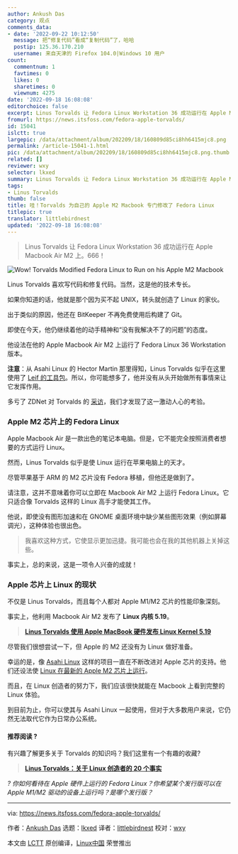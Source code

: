 ```yaml
---
author: Ankush Das
category: 观点
comments_data:
- date: '2022-09-22 10:12:50'
  message: 把“修复代码”看成“复制代码”了，哈哈
  postip: 125.36.170.210
  username: 来自天津的 Firefox 104.0|Windows 10 用户
count:
  commentnum: 1
  favtimes: 0
  likes: 0
  sharetimes: 0
  viewnum: 4275
date: '2022-09-18 16:08:08'
editorchoice: false
excerpt: Linus Torvalds 让 Fedora Linux Workstation 36 成功运行在 Apple Macbook Air M2 上。666！
fromurl: https://news.itsfoss.com/fedora-apple-torvalds/
id: 15041
islctt: true
largepic: /data/attachment/album/202209/18/160809d85ci8hh6415mjc8.png
permalink: /article-15041-1.html
pic: /data/attachment/album/202209/18/160809d85ci8hh6415mjc8.png.thumb.jpg
related: []
reviewer: wxy
selector: lkxed
summary: Linus Torvalds 让 Fedora Linux Workstation 36 成功运行在 Apple Macbook Air M2 上。666！
tags:
- Linus Torvalds
thumb: false
title: 哇！Torvalds 为自己的 Apple M2 Macbook 专门修改了 Fedora Linux
titlepic: true
translator: littlebirdnest
updated: '2022-09-18 16:08:08'
---
```



> 
> Linus Torvalds 让 Fedora Linux Workstation 36 成功运行在 Apple Macbook Air M2 上。666！
> 
> 
> 


![Wow! Torvalds Modified Fedora Linux to Run on his Apple M2 Macbook](/data/attachment/album/202209/18/160809d85ci8hh6415mjc8.png)


Linus Torvalds 喜欢写代码和修复代码。当然，这是他的技术专长。


如果你知道的话，他就是那个因为买不起 UNIX，转头就创造了 Linux 的家伙。


出于类似的原因，他还在 BitKeeper 不再免费使用后构建了 Git。


即使在今天，他仍继续着他的动手精神和“没有我解决不了的问题”的态度。


他设法在他的 Apple Macbook Air M2 上运行了 Fedora Linux 36 Workstation 版本。


**注意**：从 Asahi Linux 的 Hector Martin 那里得知，Linus Torvalds 似乎在这里使用了 [Leif 的工具包](https://github.com/leifliddy/asahi-fedora-builder)。所以，你可能想多了，他并没有从头开始做所有事情来让它发挥作用。


多亏了 ZDNet 对 Torvalds 的 [采访](/article-15039-1.html)，我们才发现了这一激动人心的考验。


### Apple M2 芯片上的 Fedora Linux


Apple Macbook Air 是一款出色的笔记本电脑。但是，它不能完全按照消费者想要的方式运行 Linux。


然而，Linus Torvalds 似乎是使 Linux 运行在苹果电脑上的天才。


尽管苹果基于 ARM 的 M2 芯片没有 Fedora 移植，但他还是做到了。


请注意，这并不意味着你可以立即在 Macbook Air M2 上运行 Fedora Linux。它只适合像 Torvalds 这样的 Linux 高手才能使其工作。


他说，即使没有图形加速和在 GNOME 桌面环境中缺少某些图形效果（例如屏幕调光），这种体验也很出色。



> 
> 我喜欢这种方式，它使显示更加迅捷。我可能也会在我的其他机器上关掉这些。
> 
> 
> 


事实上，总的来说，这是一项令人兴奋的成就！


### Apple 芯片上 Linux 的现状


不仅是 Linus Torvalds，而且每个人都对 Apple M1/M2 芯片的性能印象深刻。


事实上，他利用 Macbook Air M2 发布了 **Linux 内核 5.19**。



> 
> **[Linus Torvalds 使用 Apple MacBook 硬件发布 Linux Kernel 5.19](https://news.itsfoss.com/linux-kernel-5-19-release/)**
> 
> 
> 


尽管我们很想尝试一下，但 Apple 的 M2 还没有为 Linux 做好准备。


幸运的是，像 [Asahi Linux](https://asahilinux.org/) 这样的项目一直在不断改进对 Apple 芯片的支持。他们还设法使 [Linux 在最新的 Apple M2 芯片上运行](https://asahilinux.org/2022/07/july-2022-release/)。


而且，在 Linux 创造者的努力下，我们应该很快就能在 Macbook 上看到完整的 Linux 体验。


到目前为止，你可以使其与 Asahi Linux 一起使用，但对于大多数用户来说，它仍然无法取代它作为日常办公系统。


#### 推荐阅读 ?


有兴趣了解更多关于 Torvalds 的知识吗？我们这里有一个有趣的收藏?



> 
> **[Linus Torvalds：关于 Linux 创造者的 20 个事实](https://itsfoss.com/linus-torvalds-facts/)**
> 
> 
> 


*? 你如何看待在 Apple 硬件上运行的 Fedora Linux？你希望某个发行版可以在 Apple M1/M2 驱动的设备上运行吗？是哪个发行版？*




---


via: <https://news.itsfoss.com/fedora-apple-torvalds/>


作者：[Ankush Das](https://news.itsfoss.com/author/ankush/) 选题：[lkxed](https://github.com/lkxed) 译者：[littlebirdnest](https://github.com/littlebirdnest) 校对：[wxy](https://github.com/wxy)


本文由 [LCTT](https://github.com/LCTT/TranslateProject) 原创编译，[Linux中国](https://linux.cn/) 荣誉推出